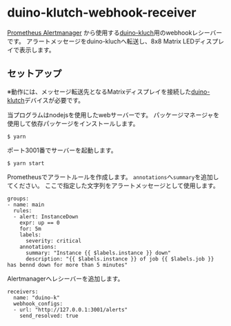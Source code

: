 # duino-klutch-webhook-receiver

[Prometheus Alertmanager](https://prometheus.io/docs/alerting/alertmanager/)
から使用する[duino-kluch](https://github.com/yamorijp/duino-klutch)用のwebhookレシーバーです。
アラートメッセージをduino-kluchへ転送し、8x8 Matrix LEDディスプレイで表示します。

## セットアップ

※動作には、メッセージ転送先となるMatrixディスプレイを接続した[duino-klutch]((https://github.com/yamorijp/duino-klutch))デバイスが必要です。

当プログラムはnodejsを使用したwebサーバーです。
パッケージマネージャを使用して依存パッケージをインストールします。

```
$ yarn
```

ポート3001番でサーバーを起動します。

```
$ yarn start
```

Prometheusでアラートルールを作成します。
`annotations`へ`summary`を追加してください。
ここで指定した文字列をアラートメッセージとして使用します。

```
groups:
- name: main
  rules:
  - alert: InstanceDown
    expr: up == 0
    for: 5m
    labels:
      severity: critical
    annotations:
      summary: "Instance {{ $labels.instance }} down"
      description: "{{ $labels.instance }} of job {{ $labels.job }} has bennd down for more than 5 minutes"
```

Alertmanagerへレシーバーを追加します。

```
receivers:
  name: "duino-k"
  webhook_configs:
  - url: "http://127.0.0.1:3001/alerts"
    send_resolved: true
```
